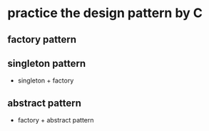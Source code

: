 # practice the design pattern by C
## factory pattern

## singleton pattern
* singleton + factory

## abstract pattern
* factory + abstract pattern
